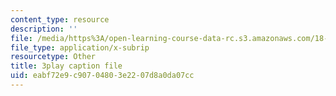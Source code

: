 ```yaml
---
content_type: resource
description: ''
file: /media/https%3A/open-learning-course-data-rc.s3.amazonaws.com/18-03sc-differential-equations-fall-2011/eabf72e9c90704803e2207d8a0da07cc_zreI4HllD80.srt
file_type: application/x-subrip
resourcetype: Other
title: 3play caption file
uid: eabf72e9-c907-0480-3e22-07d8a0da07cc
---
```


